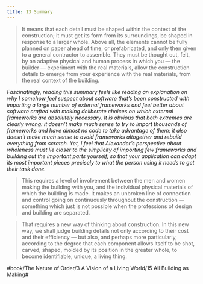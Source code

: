 ```yaml
---
title: 13 Summary
---
```


> It means that each detail must be shaped within the context of the construction; it must get its form from its surroundings, be shaped in response to a larger whole. Above all, the elements cannot be fully planned on paper ahead of time, or prefabricated, and only then given to a general contractor to assemble. They must be thought out, felt, by an adaptive physical and human process in which you — the builder — experiment with the real materials, allow the construction details to emerge from your experience with the real materials, from the real context of the building.  

*Fascinatingly, reading this summary feels like reading an explanation on why I somehow feel suspect about software that’s been constructed with importing a large number of external frameworks and feel better about software crafted with making deliberate choices on which external frameworks are absolutely necessary. It is obvious that both extremes are clearly wrong: it doesn’t make much sense to try to import thousands of frameworks and have almost no code to take advantage of them; it also doesn’t make much sense to avoid frameworks altogether and rebuild everything from scratch. Yet, I feel that Alexander’s perspective about wholeness must lie closer to the simplicity of importing few frameworks and building out the important parts yourself, so that your application can adapt its most important pieces precisely to what the person using it needs to get their task done.*

> This requires a level of involvement between the men and women making the building with you, and the individual physical materials of which the building is made. It makes an unbroken line of connection and control going on continuously throughout the construction — something which just is not possible when the professions of design and building are separated.  

> That requires a new way of thinking about construction. In this new way, we shall judge building details not only according to their cost and their efficiency — but also, and perhaps more particularly, according to the degree that each component allows itself to be shot, carved, shaped, molded by its position in the greater whole, to become identifiable, unique, a living thing.  

#book/The Nature of Order/3 A Vision of a Living World/15 All Building as Making#